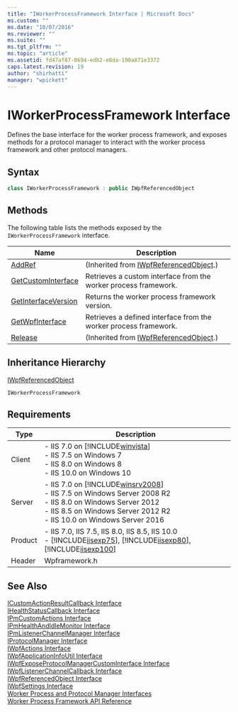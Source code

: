 ```yaml
---
title: "IWorkerProcessFramework Interface | Microsoft Docs"
ms.custom: ""
ms.date: "10/07/2016"
ms.reviewer: ""
ms.suite: ""
ms.tgt_pltfrm: ""
ms.topic: "article"
ms.assetid: fd47af87-0694-edb2-e8da-190a871e3372
caps.latest.revision: 19
author: "shirhatti"
manager: "wpickett"
---
```

# IWorkerProcessFramework Interface
Defines the base interface for the worker process framework, and exposes methods for a protocol manager to interact with the worker process framework and other protocol managers.  
  
## Syntax  
  
```cpp  
class IWorkerProcessFramework : public IWpfReferencedObject  
```  
  
## Methods  
 The following table lists the methods exposed by the `IWorkerProcessFramework` interface.  
  
|Name|Description|  
|----------|-----------------|  
|[AddRef](../../web-development-reference\native-code-api-reference/iwpfreferencedobject-addref-method.md)|(Inherited from [IWpfReferencedObject](../../web-development-reference\native-code-api-reference/iwpfreferencedobject-interface.md).)|  
|[GetCustomInterface](../../web-development-reference\native-code-api-reference/iworkerprocessframework-getcustominterface-method.md)|Retrieves a custom interface from the worker process framework.|  
|[GetInterfaceVersion](../../web-development-reference\native-code-api-reference/iworkerprocessframework-getinterfaceversion-method.md)|Returns the worker process framework version.|  
|[GetWpfInterface](../../web-development-reference\native-code-api-reference/iworkerprocessframework-getwpfinterface-method.md)|Retrieves a defined interface from the worker process framework.|  
|[Release](../../web-development-reference\native-code-api-reference/iwpfreferencedobject-release-method.md)|(Inherited from [IWpfReferencedObject](../../web-development-reference\native-code-api-reference/iwpfreferencedobject-interface.md).)|  
  
## Inheritance Hierarchy  
 [IWpfReferencedObject](../../web-development-reference\native-code-api-reference/iwpfreferencedobject-interface.md)  
  
 `IWorkerProcessFramework`  
  
## Requirements  
  
|Type|Description|  
|----------|-----------------|  
|Client|-   IIS 7.0 on [!INCLUDE[winvista](../../wmi-provider/includes/winvista-md.md)]<br />-   IIS 7.5 on Windows 7<br />-   IIS 8.0 on Windows 8<br />-   IIS 10.0 on Windows 10|  
|Server|-   IIS 7.0 on [!INCLUDE[winsrv2008](../../wmi-provider/includes/winsrv2008-md.md)]<br />-   IIS 7.5 on Windows Server 2008 R2<br />-   IIS 8.0 on Windows Server 2012<br />-   IIS 8.5 on Windows Server 2012 R2<br />-   IIS 10.0 on Windows Server 2016|  
|Product|-   IIS 7.0, IIS 7.5, IIS 8.0, IIS 8.5, IIS 10.0<br />-   [!INCLUDE[iisexp75](../../web-development-reference/native-code-api-reference/includes/iisexp75-md.md)], [!INCLUDE[iisexp80](../../web-development-reference/native-code-api-reference/includes/iisexp80-md.md)], [!INCLUDE[iisexp100](../../web-development-reference/native-code-api-reference/includes/iisexp100-md.md)]|  
|Header|Wpframework.h|  
  
## See Also  
 [ICustomActionResultCallback Interface](../../web-development-reference\native-code-api-reference/icustomactionresultcallback-interface.md)   
 [IHealthStatusCallback Interface](../../web-development-reference\native-code-api-reference/ihealthstatuscallback-interface.md)   
 [IPmCustomActions Interface](../../web-development-reference\native-code-api-reference/ipmcustomactions-interface.md)   
 [IPmHealthAndIdleMonitor Interface](../../web-development-reference\native-code-api-reference/ipmhealthandidlemonitor-interface.md)   
 [IPmListenerChannelManager Interface](../../web-development-reference\native-code-api-reference/ipmlistenerchannelmanager-interface.md)   
 [IProtocolManager Interface](../../web-development-reference\native-code-api-reference/iprotocolmanager-interface.md)   
 [IWpfActions Interface](../../web-development-reference\native-code-api-reference/iwpfactions-interface.md)   
 [IWpfApplicationInfoUtil Interface](../../web-development-reference\native-code-api-reference/iwpfapplicationinfoutil-interface.md)   
 [IWpfExposeProtocolManagerCustomInterface Interface](../../web-development-reference\native-code-api-reference/iwpfexposeprotocolmanagercustominterface-interface.md)   
 [IWpfListenerChannelCallback Interface](../../web-development-reference\native-code-api-reference/iwpflistenerchannelcallback-interface.md)   
 [IWpfReferencedObject Interface](../../web-development-reference\native-code-api-reference/iwpfreferencedobject-interface.md)   
 [IWpfSettings Interface](../../web-development-reference\native-code-api-reference/iwpfsettings-interface.md)   
 [Worker Process and Protocol Manager Interfaces](../../web-development-reference\native-code-api-reference/worker-process-and-protocol-manager-interfaces.md)   
 [Worker Process Framework API Reference](../../web-development-reference\native-code-api-reference/worker-process-framework-api-reference.md)
